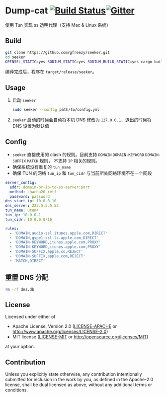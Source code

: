 # Dump-cat [![Build Status](https://travis-ci.com/gfreezy/seeker.svg?branch=master)](https://travis-ci.com/gfreezy/seeker)[![Gitter](https://badges.gitter.im/AllSundays/seeker.svg)](https://gitter.im/AllSundays/seeker?utm_source=badge&utm_medium=badge&utm_campaign=pr-badge)
使用 Tun 实现 ss 透明代理（支持 Mac & Linux 系统）

## Build
```bash
git clone https://github.com/gfreezy/seeker.git
cd seeker
OPENSSL_STATIC=yes SODIUM_STATIC=yes SODIUM_BUILD_STATIC=yes cargo build --release
```

编译完成后，程序在 `target/release/seeker`。

## Usage

1. 启动 `seeker`

    ```bash
    sudo seeker --config path/to/config.yml
    ```
   
2. `seeker` 启动的时候会自动将本机 DNS 修改为 `127.0.0.1`，退出的时候将 DNS 设置为默认值

## Config

* `seeker` 直接使用的 clash 的规则。目前支持 `DOMAIN` `DOMAIN-KEYWORD` `DOMAIN-SUFFIX` `MATCH` 规则，
不支持 `IP` 相关的规则。
* 确保系统没有重复的 `tun_name` 
* 确保 TUN 的网络 `tun_ip` 和 `tun_cidr` 与当前所处网络环境不在一个网段
   
```yaml
server_config:
  addr: domain-or-ip-to-ss-server:port
  method: chacha20-ietf
  password: password
dns_start_ip: 10.0.0.10
dns_server: 223.5.5.5:53
tun_name: utun4
tun_ip: 10.0.0.1
tun_cidr: 10.0.0.0/16

rules:
  - 'DOMAIN,audio-ssl.itunes.apple.com,DIRECT'
  - 'DOMAIN,gspe1-ssl.ls.apple.com,DIRECT'
  - 'DOMAIN-KEYWORD,itunes.apple.com,PROXY'
  - 'DOMAIN-KEYWORD,itunes.apple.com,PROXY'
  - 'DOMAIN-SUFFIX,apple.co,REJECT'
  - 'DOMAIN-SUFFIX,apple.com,REJECT'
  - 'MATCH,DIRECT'
```

## 重置 DNS 分配

```bash
rm -rf dns.db
``` 

## License

Licensed under either of

 * Apache License, Version 2.0
   ([LICENSE-APACHE](LICENSE-APACHE) or http://www.apache.org/licenses/LICENSE-2.0)
 * MIT license
   ([LICENSE-MIT](LICENSE-MIT) or http://opensource.org/licenses/MIT)

at your option.

## Contribution

Unless you explicitly state otherwise, any contribution intentionally submitted
for inclusion in the work by you, as defined in the Apache-2.0 license, shall be
dual licensed as above, without any additional terms or conditions.
